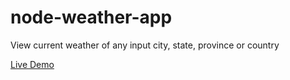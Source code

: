 # node-weather-app

View current weather of any input city, state, province or country

[Live Demo](https://omar-weather-application.herokuapp.com/)
